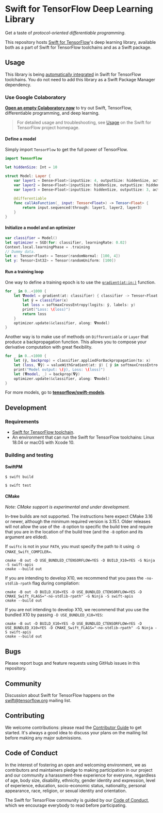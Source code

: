 # Swift for TensorFlow Deep Learning Library

Get a taste of *protocol-oriented differentiable programming*.

This repository hosts [Swift for TensorFlow](https://github.com/tensorflow/swift)'s deep learning library, available both as a part of Swift for TensorFlow toolchains and as a Swift package. 

## Usage

This library is being [automatically integrated](https://github.com/apple/swift/tree/tensorflow#customize-tensorflow-support) in Swift for TensorFlow toolchains. You do not need to add this library as a Swift Package Manager dependency.

### Use Google Colaboratory

[**Open an empty Colaboratory now**](https://colab.research.google.com/github/tensorflow/swift/blob/master/notebooks/blank_swift.ipynb) to try out Swift, TensorFlow, differentiable programming, and deep learning.

> For detailed usage and troubleshooting, see [Usage](https://github.com/tensorflow/swift/blob/master/Usage.md) on the Swift for TensorFlow project homepage.

#### Define a model

Simply import `TensorFlow` to get the full power of TensorFlow.

```swift
import TensorFlow

let hiddenSize: Int = 10

struct Model: Layer {
    var layer1 = Dense<Float>(inputSize: 4, outputSize: hiddenSize, activation: relu)
    var layer2 = Dense<Float>(inputSize: hiddenSize, outputSize: hiddenSize, activation: relu)
    var layer3 = Dense<Float>(inputSize: hiddenSize, outputSize: 3, activation: identity)
    
    @differentiable
    func callAsFunction(_ input: Tensor<Float>) -> Tensor<Float> {
        return input.sequenced(through: layer1, layer2, layer3)
    }
}
```

#### Initialize a model and an optimizer

```swift
var classifier = Model()
let optimizer = SGD(for: classifier, learningRate: 0.02)
Context.local.learningPhase = .training
// Dummy data.
let x: Tensor<Float> = Tensor(randomNormal: [100, 4])
let y: Tensor<Int32> = Tensor(randomUniform: [100])
```

#### Run a training loop

One way to define a training epoch is to use the [`gradient(at:in:)`](https://www.tensorflow.org/swift/api_docs/Functions#/s:10TensorFlow8gradient2at2in13TangentVectorQzx_AA0A0Vyq_GxXEtAA14DifferentiableRzAA0aB13FloatingPointR_r0_lF) function.

```swift
for _ in 0..<1000 {
    let 𝛁model = gradient(at: classifier) { classifier -> Tensor<Float> in
        let ŷ = classifier(x)
        let loss = softmaxCrossEntropy(logits: ŷ, labels: y)
        print("Loss: \(loss)")
        return loss
    }
    optimizer.update(&classifier, along: 𝛁model)
}
```

Another way is to make use of methods on `Differentiable` or `Layer` that produce a backpropagation function. This allows you to compose your derivative computation with great flexibility.

```swift
for _ in 0..<1000 {
    let (ŷ, backprop) = classifier.appliedForBackpropagation(to: x)
    let (loss, 𝛁ŷ) = valueWithGradient(at: ŷ) { ŷ in softmaxCrossEntropy(logits: ŷ, labels: y) }
    print("Model output: \(ŷ), Loss: \(loss)")
    let (𝛁model, _) = backprop(𝛁ŷ)
    optimizer.update(&classifier, along: 𝛁model)
}
```

For more models, go to [**tensorflow/swift-models**](https://github.com/tensorflow/swift-models).

## Development

### Requirements

* [Swift for TensorFlow toolchain](https://github.com/tensorflow/swift/blob/master/Installation.md).
* An environment that can run the Swift for TensorFlow toolchains: Linux 18.04 or macOS with Xcode 10.

### Building and testing

#### SwiftPM

```
$ swift build
```
```
$ swift test
```

#### CMake

*Note: CMake support is experimental and under development.*

In-tree builds are not supported.  The instructions here expect CMake 3.16
or newer, although the minimum required version is 3.15.1.  Older releases
will not allow the use of the `-B` option to specific the build tree and
require that you are in the location of the build tree (and the `-B` option
and its argument are elided).

If `swiftc` is not in your `PATH`, you must specify the path to it using
`-D CMAKE_Swift_COMPILER=`.

```
cmake -B out -D USE_BUNDLED_CTENSORFLOW=YES -D BUILD_X10=YES -G Ninja -S swift-apis
cmake --build out
```

If you are intending to develop X10, we recommend that you pass the
`-no-stdlib-rpath` flag during compilation:

```
cmake -B out -D BUILD_X10=YES -D USE_BUNDLED_CTENSORFLOW=YES -D CMAKE_Swift_FLAGS="-no-stdlib-rpath" -G Ninja -S swift-apis
cmake --build out
```

If you are not intending to develop X10, we recommend that you use the bundled
X10 by passing `-D USE_BUNDLED_X10=YES`:

```
cmake -B out -D BUILD_X10=YES -D USE_BUNDLED_CTENSORFLOW=YES -D USE_BUNDLED_X10=YES -D CMAKE_Swift_FLAGS="-no-stdlib-rpath" -G Ninja -S swift-apis
cmake --build out
```


## Bugs

Please report bugs and feature requests using GitHub issues in this repository.

## Community

Discussion about Swift for TensorFlow happens on the
[swift@tensorflow.org](https://groups.google.com/a/tensorflow.org/d/forum/swift)
mailing list.

## Contributing

We welcome contributions: please read the [Contributor Guide](CONTRIBUTING.md)
to get started. It's always a good idea to discuss your plans on the mailing
list before making any major submissions.

## Code of Conduct

In the interest of fostering an open and welcoming environment, we as
contributors and maintainers pledge to making participation in our project and
our community a harassment-free experience for everyone, regardless of age, body
size, disability, ethnicity, gender identity and expression, level of
experience, education, socio-economic status, nationality, personal appearance,
race, religion, or sexual identity and orientation.

The Swift for TensorFlow community is guided by our [Code of
Conduct](CODE_OF_CONDUCT.md), which we encourage everybody to read before
participating.
